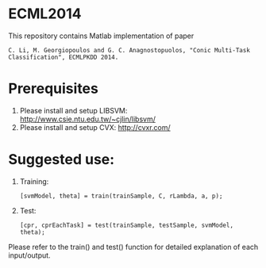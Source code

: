 ECML2014
========

This repository contains Matlab implementation of paper

`C. Li, M. Georgiopoulos and G. C. Anagnostopuolos, "Conic Multi-Task Classification", ECMLPKDD 2014.`

# Prerequisites

1. Please install and setup LIBSVM: http://www.csie.ntu.edu.tw/~cjlin/libsvm/
2. Please install and setup CVX: http://cvxr.com/


# Suggested use:

1. Training:
  
    `[svmModel, theta] = train(trainSample, C, rLambda, a, p);`

2. Test:

    `[cpr, cprEachTask] = test(trainSample, testSample, svmModel, theta);`


Please refer to the train() and test() function for detailed explanation of each input/output.
